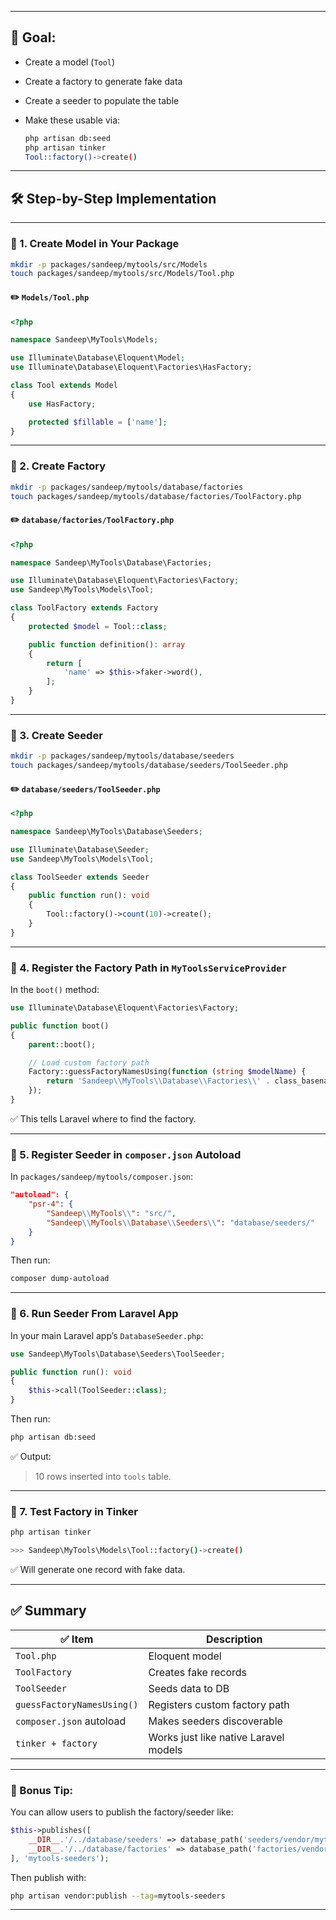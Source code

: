 
---

## 🎯 Goal:

* Create a model (`Tool`)
* Create a factory to generate fake data
* Create a seeder to populate the table
* Make these usable via:

  ```bash
  php artisan db:seed
  php artisan tinker
  Tool::factory()->create()
  ```

---

## 🛠️ Step-by-Step Implementation

---

### 📁 1. Create Model in Your Package

```bash
mkdir -p packages/sandeep/mytools/src/Models
touch packages/sandeep/mytools/src/Models/Tool.php
```

#### ✏️ `Models/Tool.php`

```php
<?php

namespace Sandeep\MyTools\Models;

use Illuminate\Database\Eloquent\Model;
use Illuminate\Database\Eloquent\Factories\HasFactory;

class Tool extends Model
{
    use HasFactory;

    protected $fillable = ['name'];
}
```

---

### 🧪 2. Create Factory

```bash
mkdir -p packages/sandeep/mytools/database/factories
touch packages/sandeep/mytools/database/factories/ToolFactory.php
```

#### ✏️ `database/factories/ToolFactory.php`

```php
<?php

namespace Sandeep\MyTools\Database\Factories;

use Illuminate\Database\Eloquent\Factories\Factory;
use Sandeep\MyTools\Models\Tool;

class ToolFactory extends Factory
{
    protected $model = Tool::class;

    public function definition(): array
    {
        return [
            'name' => $this->faker->word(),
        ];
    }
}
```

---

### 🌱 3. Create Seeder

```bash
mkdir -p packages/sandeep/mytools/database/seeders
touch packages/sandeep/mytools/database/seeders/ToolSeeder.php
```

#### ✏️ `database/seeders/ToolSeeder.php`

```php
<?php

namespace Sandeep\MyTools\Database\Seeders;

use Illuminate\Database\Seeder;
use Sandeep\MyTools\Models\Tool;

class ToolSeeder extends Seeder
{
    public function run(): void
    {
        Tool::factory()->count(10)->create();
    }
}
```

---

### 🧩 4. Register the Factory Path in `MyToolsServiceProvider`

In the `boot()` method:

```php
use Illuminate\Database\Eloquent\Factories\Factory;

public function boot()
{
    parent::boot();

    // Load custom factory path
    Factory::guessFactoryNamesUsing(function (string $modelName) {
        return 'Sandeep\\MyTools\\Database\\Factories\\' . class_basename($modelName) . 'Factory';
    });
}
```

✅ This tells Laravel where to find the factory.

---

### 🧩 5. Register Seeder in `composer.json` Autoload

In `packages/sandeep/mytools/composer.json`:

```json
"autoload": {
    "psr-4": {
        "Sandeep\\MyTools\\": "src/",
        "Sandeep\\MyTools\\Database\\Seeders\\": "database/seeders/"
    }
}
```

Then run:

```bash
composer dump-autoload
```

---

### 🧪 6. Run Seeder From Laravel App

In your main Laravel app’s `DatabaseSeeder.php`:

```php
use Sandeep\MyTools\Database\Seeders\ToolSeeder;

public function run(): void
{
    $this->call(ToolSeeder::class);
}
```

Then run:

```bash
php artisan db:seed
```

✅ Output:

> 10 rows inserted into `tools` table.

---

### 🔄 7. Test Factory in Tinker

```bash
php artisan tinker

>>> Sandeep\MyTools\Models\Tool::factory()->create()
```

✅ Will generate one record with fake data.

---

## ✅ Summary

| ✅ Item                     | Description                           |
| -------------------------- | ------------------------------------- |
| `Tool.php`                 | Eloquent model                        |
| `ToolFactory`              | Creates fake records                  |
| `ToolSeeder`               | Seeds data to DB                      |
| `guessFactoryNamesUsing()` | Registers custom factory path         |
| `composer.json` autoload   | Makes seeders discoverable            |
| `tinker + factory`         | Works just like native Laravel models |

---

### 🧠 Bonus Tip:

You can allow users to publish the factory/seeder like:

```php
$this->publishes([
    __DIR__.'/../database/seeders' => database_path('seeders/vendor/mytools'),
    __DIR__.'/../database/factories' => database_path('factories/vendor/mytools'),
], 'mytools-seeders');
```

Then publish with:

```bash
php artisan vendor:publish --tag=mytools-seeders
```

---
